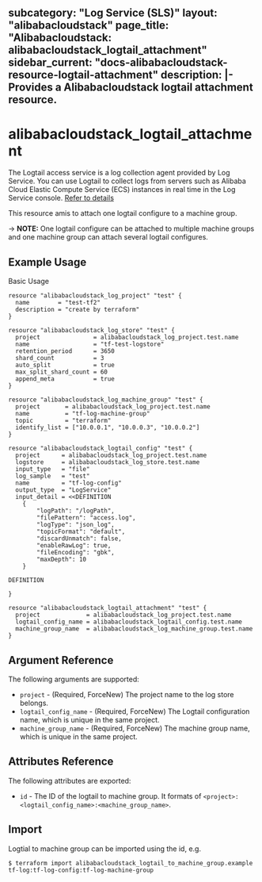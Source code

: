 subcategory: "Log Service (SLS)"
layout: "alibabacloudstack"
page_title: "Alibabacloudstack: alibabacloudstack_logtail_attachment"
sidebar_current: "docs-alibabacloudstack-resource-logtail-attachment"
description: |-
  Provides a Alibabacloudstack logtail attachment resource.
---

# alibabacloudstack_logtail_attachment

The Logtail access service is a log collection agent provided by Log Service.
You can use Logtail to collect logs from servers such as Alibaba Cloud Elastic
Compute Service (ECS) instances in real time in the Log Service console. [Refer to details](https://www.alibabacloud.com/help/doc-detail/29058.htm)

This resource amis to attach one logtail configure to a machine group.

-> **NOTE:** One logtail configure can be attached to multiple machine groups and one machine group can attach several logtail configures.

## Example Usage

Basic Usage

```
resource "alibabacloudstack_log_project" "test" {
  name        = "test-tf2"
  description = "create by terraform"
}

resource "alibabacloudstack_log_store" "test" {
  project               = alibabacloudstack_log_project.test.name
  name                  = "tf-test-logstore"
  retention_period      = 3650
  shard_count           = 3
  auto_split            = true
  max_split_shard_count = 60
  append_meta           = true
}

resource "alibabacloudstack_log_machine_group" "test" {
  project       = alibabacloudstack_log_project.test.name
  name          = "tf-log-machine-group"
  topic         = "terraform"
  identify_list = ["10.0.0.1", "10.0.0.3", "10.0.0.2"]
}

resource "alibabacloudstack_logtail_config" "test" {
  project      = alibabacloudstack_log_project.test.name
  logstore     = alibabacloudstack_log_store.test.name
  input_type   = "file"
  log_sample   = "test"
  name         = "tf-log-config"
  output_type  = "LogService"
  input_detail = <<DEFINITION
  	{
		"logPath": "/logPath",
		"filePattern": "access.log",
		"logType": "json_log",
		"topicFormat": "default",
		"discardUnmatch": false,
		"enableRawLog": true,
		"fileEncoding": "gbk",
		"maxDepth": 10
	}
	
DEFINITION

}

resource "alibabacloudstack_logtail_attachment" "test" {
  project             = alibabacloudstack_log_project.test.name
  logtail_config_name = alibabacloudstack_logtail_config.test.name
  machine_group_name  = alibabacloudstack_log_machine_group.test.name
}
```

## Argument Reference

The following arguments are supported:

* `project` - (Required, ForceNew) The project name to the log store belongs. 
* `logtail_config_name` - (Required, ForceNew) The Logtail configuration name, which is unique in the same project. 
* `machine_group_name` - (Required, ForceNew) The machine group name, which is unique in the same project. 


## Attributes Reference

The following attributes are exported:

* `id` - The ID of the logtail to machine group. It formats of `<project>:<logtail_config_name>:<machine_group_name>`. 

## Import

Logtial to machine group can be imported using the id, e.g.

```
$ terraform import alibabacloudstack_logtail_to_machine_group.example tf-log:tf-log-config:tf-log-machine-group
```